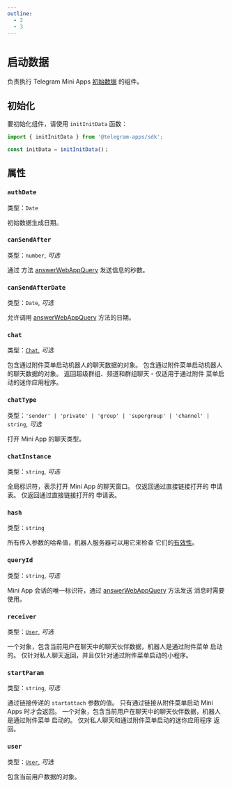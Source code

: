 ```yaml
---
outline:
  - 2
  - 3
---
```


# `启动数据`

负责执行 Telegram Mini
Apps [初始数据](../../../../.platform/init-data.md) 的组件。

## 初始化

要初始化组件，请使用 `initInitData` 函数：

```typescript
import { initInitData } from '@telegram-apps/sdk';

const initData = initInitData()；
```

## 属性

### `authDate`

类型：`Date`

初始数据生成日期。

### `canSendAfter`

类型：`number`, _可选_

通过
方法 [answerWebAppQuery](https://core.telegram.org/bots/api#answerwebappquery) 发送信息的秒数。

### `canSendAfterDate`

类型：`Date`, _可选_

允许调用
[answerWebAppQuery](https://core.telegram.org/bots/api#answerwebappquery) 方法的日期。

### `chat`

类型：[`Chat`](../init-data/chat.md), _可选_

包含通过附件菜单启动机器人的聊天数据的对象。
包含通过附件菜单启动机器人的聊天数据的对象。
返回超级群组、频道和群组聊天 - 仅适用于通过附件
菜单启动的迷你应用程序。

### `chatType`

类型：`'sender' | 'private' | 'group' | 'supergroup' | 'channel' | string`, _可选_

打开 Mini App 的聊天类型。

### `chatInstance`

类型：`string`, _可选_

全局标识符，表示打开 Mini App 的聊天窗口。 仅返回通过直接链接打开的
申请表。 仅返回通过直接链接打开的
申请表。

### `hash`

类型：`string`

所有传入参数的哈希值，机器人服务器可以用它来检查
它们的[有效性](https://core.telegram.org/bots/webapps#validating-data-received-via-the-web-app)。

### `queryId`

类型：`string`, _可选_

Mini App 会话的唯一标识符，通过 [answerWebAppQuery](https://core.telegram.org/bots/api#answerwebappquery) 方法发送
消息时需要使用。

### `receiver`

类型：[`User`](.../init-data/user.md), _可选_

一个对象，包含当前用户在聊天中的聊天伙伴数据，机器人是通过附件菜单
启动的。 仅针对私人聊天返回，并且仅针对通过附件菜单启动的小程序。

### `startParam`

类型：`string`, _可选_

通过链接传递的 `startattach` 参数的值。 只有通过链接从附件菜单启动
Mini Apps 时才会返回。 一个对象，包含当前用户在聊天中的聊天伙伴数据，机器人是通过附件菜单
启动的。 仅对私人聊天和通过附件菜单启动的迷你应用程序
返回。

### `user`

类型：[`User`](.../init-data/user.md), _可选_

包含当前用户数据的对象。
